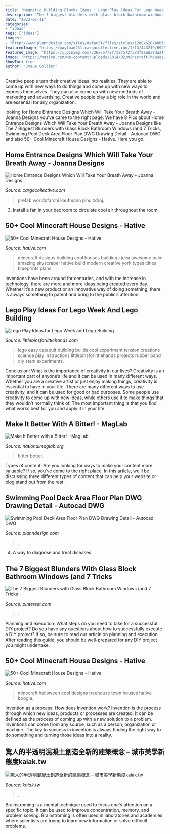 ```yaml
---
title: "Magnetic Building Blocks Ideas : Lego Play Ideas For Lego Week And Lego Building"
description: "The 7 biggest blunders with glass block bathroom windows (and 7 tricks"
date: "2023-02-11"
categories:
- "ideas"
tags: ["ideas"]
images:
- "http://www.planndesign.com/sites/default/files/styles/1200x620/public/2020/06/swimming-pool-deck-area-floor-plan-dwg-drawing-detail.jpg?itok=SwpHL-LJ"
featuredImage: "https://payload231.cargocollective.com/1/13/443219/6925522/Wood and Concrete Home Entrance.jpg"
featured_image: "https://i.pinimg.com/736x/57/2f/38/572f383f9aada8da2fff0d2917d543de.jpg"
image: "https://hative.com/wp-content/uploads/2014/02/minecraft-houses/halloween-town-treehouse-7.jpg"
ShowToc: true
author: "Josue Collier"
---
```



Creative people turn their creative ideas into realities. They are able to come up with new ways to do things and come up with new ways to express themselves. They can also come up with new methods of marketing and advertising. Creative people play a big role in the world and are essential for any organization.

	

		
looking for Home Entrance Designs Which Will Take Your Breath Away - Joanna Designs you've came to the right page. We have 8 Pics about Home Entrance Designs Which Will Take Your Breath Away - Joanna Designs like The 7 Biggest Blunders with Glass Block Bathroom Windows (and 7 Tricks, Swimming Pool Deck Area Floor Plan DWG Drawing Detail - Autocad DWG and also 50+ Cool Minecraft House Designs - Hative. Here you go:
		
    
## Home Entrance Designs Which Will Take Your Breath Away - Joanna Designs

<img loading=lazy src="https://payload231.cargocollective.com/1/13/443219/6925522/Wood and Concrete Home Entrance.jpg" onerror="this.onerror=null;this.src='https://tse2.mm.bing.net/th?id=OIP.dEkJ5b4ECp_vjAiNvVa1-QHaLJ&amp;pid=15.1';" alt="Home Entrance Designs Which Will Take Your Breath Away - Joanna Designs">

_Source: cargocollective.com_

>prefab worldofarchi kaufmann pinu zdroj. 

	

3. Install a fan in your bedroom to circulate cool air throughout the room.

    
## 50+ Cool Minecraft House Designs - Hative

<img loading=lazy src="https://hative.com/wp-content/uploads/2014/02/minecraft-houses/palm-building-idea-20.jpg" onerror="this.onerror=null;this.src='https://tse3.mm.bing.net/th?id=OIP.fGz7EkZUkCNCqWKfi8NMNQHaFj&amp;pid=15.1';" alt="50+ Cool Minecraft House Designs - Hative">

_Source: hative.com_

>minecraft designs building cool houses buildings idea awesome palm amazing skyscraper hative build modern creative york types cities blueprints plans. 

	

Inventions have been around for centuries, and with the increase in technology, there are more and more ideas being created every day. Whether it’s a new product or an innovative way of doing something, there is always something to patent and bring to the public’s attention.

    
## Lego Play Ideas For Lego Week And Lego Building

<img loading=lazy src="https://littlebinsforlittlehands.com/wp-content/uploads/2016/01/Easy-LEGO-Catapult-and-Tension-Science-Experiment-for-Kids.jpg" onerror="this.onerror=null;this.src='https://tse1.mm.bing.net/th?id=OIP.my5VByNahEqWDu3_dhki-gHaLH&amp;pid=15.1';" alt="Lego Play Ideas for Lego Week and Lego Building">

_Source: littlebinsforlittlehands.com_

>lego easy catapult building builds cool experiment tension creations science play instructions littlebinsforlittlehands projects rubber band diy stem experiments. 

	

Conclusion: What is the importance of creativity in our lives?
Creativity is an important part of anyone’s life and it can be used in many different ways. Whether you are a creative artist or just enjoy making things, creativity is essential to have in your life. There are many different ways to use creativity, and it can be used for good or bad purposes. Some people use creativity to come up with new ideas, while others use it to make things that they wouldn’t normally think of. The most important thing is that you find what works best for you and apply it in your life.

    
## Make It Better With A Bitter! - MagLab

<img loading=lazy src="https://nationalmaglab.org/media/k2/items/cache/29d498be4e0bb0709ac89eca1ec7a851_L.jpg" onerror="this.onerror=null;this.src='https://tse1.mm.bing.net/th?id=OIP.ap8fS9vUT9OcCFU39MiYlwHaEY&amp;pid=15.1';" alt="Make It Better with a Bitter! - MagLab">

_Source: nationalmaglab.org_

>bitter better. 

	

Types of content:
Are you looking for ways to make your content more valuable? If so, you've come to the right place. In this article, we'll be discussing three different types of content that can help your website or blog stand out from the rest.

    
## Swimming Pool Deck Area Floor Plan DWG Drawing Detail - Autocad DWG

<img loading=lazy src="http://www.planndesign.com/sites/default/files/styles/1200x620/public/2020/06/swimming-pool-deck-area-floor-plan-dwg-drawing-detail.jpg?itok=SwpHL-LJ" onerror="this.onerror=null;this.src='https://tse1.mm.bing.net/th?id=OIP.eqrO8ZYtYCDM0zVTQhNqfAHaD0&amp;pid=15.1';" alt="Swimming Pool Deck Area Floor Plan DWG Drawing Detail - Autocad DWG">

_Source: planndesign.com_

>. 

	

4. A way to diagnose and treat diseases 

    
## The 7 Biggest Blunders With Glass Block Bathroom Windows (and 7 Tricks

<img loading=lazy src="https://i.pinimg.com/736x/57/2f/38/572f383f9aada8da2fff0d2917d543de.jpg" onerror="this.onerror=null;this.src='https://tse3.mm.bing.net/th?id=OIP.66-2L-nTR_wKqPoeup-x2wHaJ4&amp;pid=15.1';" alt="The 7 Biggest Blunders with Glass Block Bathroom Windows (and 7 Tricks">

_Source: pinterest.com_

>. 

	

Planning and execution: What steps do you need to take for a successful DIY project?
Do you have any questions about how to successfully execute a DIY project? If so, be sure to read our article on planning and execution. After reading this guide, you should be well-prepared for any DIY project you might undertake.

    
## 50+ Cool Minecraft House Designs - Hative

<img loading=lazy src="https://hative.com/wp-content/uploads/2014/02/minecraft-houses/halloween-town-treehouse-7.jpg" onerror="this.onerror=null;this.src='https://tse4.mm.bing.net/th?id=OIP.l_eYFmqSDUoM37jWoSaoBAHaD7&amp;pid=15.1';" alt="50+ Cool Minecraft House Designs - Hative">

_Source: hative.com_

>minecraft halloween cool designs treehouse town houses hative boogie. 

	

Invention as a process: How does Invention work?
Invention is the process through which new ideas, products or processes are created. It can be defined as the process of coming up with a new solution to a problem. Inventions can come from any source, such as a person, organization or machine. The key to success in invention is always finding the right way to do something and turning those ideas into a reality.

    
## 驚人的半透明混凝土創造全新的建築概念 – 城市美學新態度kaiak.tw

<img loading=lazy src="https://cdn.kaiak.tw/wp-content/uploads/2015/04/concrete-ideas.png" onerror="this.onerror=null;this.src='https://tse3.mm.bing.net/th?id=OIP.AevK4afRz6wSXgnZPqhmlwHaD9&amp;pid=15.1';" alt="驚人的半透明混凝土創造全新的建築概念 – 城市美學新態度kaiak.tw">

_Source: kaiak.tw_

>. 

	

Brainstroming is a mental technique used to focus one's attention on a specific topic. It can be used to improve concentration, memory, and problem solving. Brainstroming is often used in laboratories and academies where scientists are trying to learn new information or solve difficult problems.

